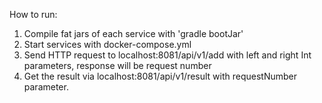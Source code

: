 How to run:
1. Compile fat jars of each service with 'gradle bootJar'
2. Start services with docker-compose.yml
3. Send HTTP request to localhost:8081/api/v1/add with left and right Int parameters, response will be request number
4. Get the result via localhost:8081/api/v1/result with requestNumber parameter.
